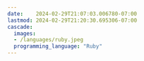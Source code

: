 ```yaml
---
date:    2024-02-29T21:07:03.006780-07:00
lastmod: 2024-02-29T21:20:30.695306-07:00
cascade:
  images:
  - /languages/ruby.jpeg
  programming_language: "Ruby"
---
```

